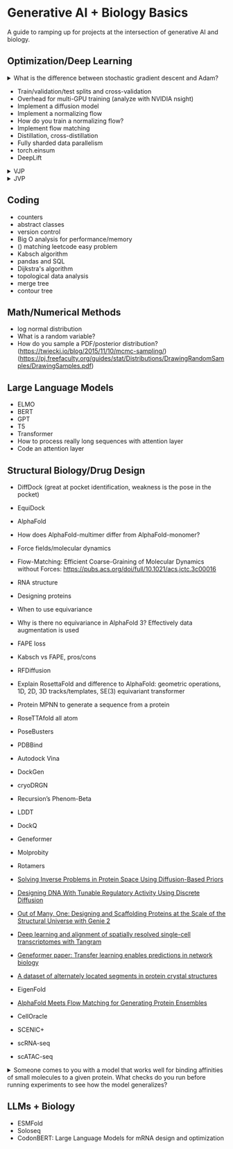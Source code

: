 # Generative AI + Biology Basics

A guide to ramping up for projects at the intersection of generative AI and biology.

## Optimization/Deep Learning

<details>
<summary>What is the difference between stochastic gradient descent and Adam?</summary>
<br>
Optimization Algorithms, SGD, Adam
Memory and performance
Code example link in JAX/PyTorch
</details>

- Train/validation/test splits and cross-validation
- Overhead for multi-GPU training (analyze with NVIDIA nsight)
- Implement a diffusion model
- Implement a normalizing flow
- How do you train a normalizing flow?
- Implement flow matching
- Distillation, cross-distillation
- Fully sharded data parallelism
- torch.einsum
- DeepLift

<details>
<summary>VJP</summary>
<br>
XXX
</details>

<details>
<summary>JVP</summary>
<br>
XXX
</details>

## Coding

- counters
- abstract classes
- version control
- Big O analysis for performance/memory
- () matching leetcode easy problem
- Kabsch algorithm
- pandas and SQL
- Dijkstra's algorithm
- topological data analysis
- merge tree
- contour tree

## Math/Numerical Methods

- log normal distribution
- What is a random variable? 
- How do you sample a PDF/posterior distribution? (https://twiecki.io/blog/2015/11/10/mcmc-sampling/)
(https://pj.freefaculty.org/guides/stat/Distributions/DrawingRandomSamples/DrawingSamples.pdf)

## Large Language Models

- ELMO
- BERT
- GPT
- T5
- Transformer
- How to process really long sequences with attention layer
- Code an attention layer

## Structural Biology/Drug Design

- DiffDock (great at pocket identification, weakness is the pose in the pocket)
- EquiDock
- AlphaFold
- How does AlphaFold-multimer differ from AlphaFold-monomer?
- Force fields/molecular dynamics
- Flow-Matching: Efficient Coarse-Graining of Molecular Dynamics without Forces: https://pubs.acs.org/doi/full/10.1021/acs.jctc.3c00016
- RNA structure
- Designing proteins
- When to use equivariance
- Why is there no equivariance in AlphaFold 3? Effectively data augmentation is used
- FAPE loss
- Kabsch vs FAPE, pros/cons
- RFDiffusion
- Explain RosettaFold and difference to AlphaFold: geometric operations, 1D, 2D, 3D tracks/templates, SE(3) equivariant transformer
- Protein MPNN to generate a sequence from a protein
- RoseTTAfold all atom
- PoseBusters
- PDBBind
- Autodock Vina
- DockGen
- cryoDRGN
- Recursion’s Phenom-Beta
- LDDT
- DockQ
- Geneformer
- Molprobity
- Rotamers
- [Solving Inverse Problems in Protein Space Using Diffusion-Based Priors](https://arxiv.org/pdf/2406.04239)
- [Designing DNA With Tunable Regulatory Activity Using Discrete Diffusion](https://www.biorxiv.org/content/10.1101/2024.05.23.595630v1)
- [Out of Many, One: Designing and Scaffolding Proteins at the Scale of the Structural Universe with Genie 2](https://arxiv.org/abs/2405.15489)
- [Deep learning and alignment of spatially resolved single-cell transcriptomes with Tangram](https://www.nature.com/articles/s41592-021-01264-7)
- [Geneformer paper: Transfer learning enables predictions in network biology](https://www.nature.com/articles/s41586-023-06139-9)
- [A dataset of alternately located segments in protein crystal structures](https://www.nature.com/articles/s41597-024-03595-4)
- EigenFold

- [AlphaFold Meets Flow Matching for Generating Protein Ensembles](https://www.youtube.com/watch?v=yDDXF6XJZck&t=29s&ab_channel=ValenceLabs)
- CellOracle
- SCENIC+
- scRNA-seq
- scATAC-seq

<details>
<summary>Someone comes to you with a model that works well for binding affinities of small molecules to a given protein. What checks do you run before running experiments to see how the model generalizes?</summary>
<br>
XXX
</details>

## LLMs + Biology

- ESMFold
- Soloseq
- CodonBERT: Large Language Models for mRNA design and optimization